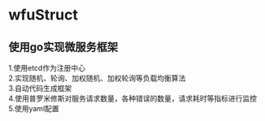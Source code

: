 # wfuStruct
使用go实现微服务框架
--------------
1.使用etcd作为注册中心  
2.实现随机、轮询、加权随机、加权轮询等负载均衡算法  
3.自动代码生成框架  
4.使用普罗米修斯对服务请求数量，各种错误的数量，请求耗时等指标进行监控  
5.使用yaml配置
